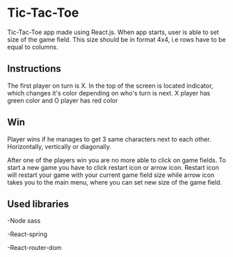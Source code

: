 # Tic-Tac-Toe 
Tic-Tac-Toe app made using React.js.
When app starts, user is able to set size of the game field.
This size should be in format 4x4, i.e rows have to be equal to columns.

## Instructions
The first player on turn is X. In the top of the screen is located indicator, which changes it's color depending on who's turn is next. 
X player has green color and O player has red color

## Win
Player wins if he manages to get 3 same characters next to each other. Horizontally, vertically or diagonally.

After one of the players win you are no more able to click on game fields. To start a new game you have to click restart icon or arrow icon. Restart icon will restart your game with your current game field size while arrow icon takes you to the main menu, where you can set new size of the game field.

## Used libraries
-Node sass 

-React-spring

-React-router-dom


